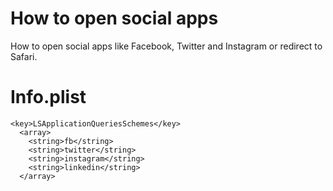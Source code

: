 # How to open social apps
How to open social apps like Facebook, Twitter and Instagram or redirect to Safari.

# Info.plist

```
<key>LSApplicationQueriesSchemes</key>
  <array>
    <string>fb</string>
    <string>twitter</string>
    <string>instagram</string>
    <string>linkedin</string>
  </array>
```
